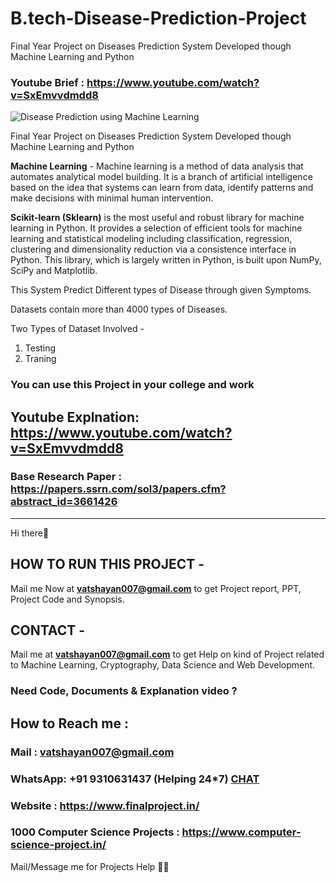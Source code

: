# B.tech-Disease-Prediction-Project
Final Year Project on Diseases Prediction System Developed though Machine Learning and Python
### Youtube Brief : https://www.youtube.com/watch?v=SxEmvvdmdd8

![Disease Prediction using Machine Learning](https://user-images.githubusercontent.com/28294942/209925031-aec48b0d-a502-4a0b-9156-12151edfddd2.png)

Final Year Project on Diseases Prediction System Developed though Machine Learning and Python

**Machine Learning** - Machine learning is a method of data analysis that automates analytical model building. It is a branch of artificial intelligence based on the idea that systems can learn from data, identify patterns and make decisions with minimal human intervention.

**Scikit-learn (Sklearn)** is the most useful and robust library for machine learning in Python. It provides a selection of efficient tools for machine learning and statistical modeling including classification, regression, clustering and dimensionality reduction via a consistence interface in Python. This library, which is largely written in Python, is built upon NumPy, SciPy and Matplotlib.

This System Predict Different types of Disease through given Symptoms. 

Datasets contain more than 4000 types of Diseases. 

Two Types of Dataset Involved -
1. Testing 
2. Traning

### You can use this Project in your college and work

## Youtube Explnation: https://www.youtube.com/watch?v=SxEmvvdmdd8

### Base Research Paper : https://papers.ssrn.com/sol3/papers.cfm?abstract_id=3661426
******************************************************************************************************************************************************************
Hi there👋
## HOW TO RUN THIS PROJECT -
Mail me Now at **vatshayan007@gmail.com** to get Project report, PPT, Project Code and Synopsis.

## CONTACT -
Mail me at **vatshayan007@gmail.com** to get Help on kind of Project related to Machine Learning, Cryptography, Data Science and Web Development. 

### Need Code, Documents & Explanation video ? 

## How to Reach me :

### Mail : vatshayan007@gmail.com 

### WhatsApp: **+91 9310631437** (Helping 24*7) **[CHAT](https://wa.me/message/CHWN2AHCPMAZK1)** 

### Website : https://www.finalproject.in/

### 1000 Computer Science Projects : https://www.computer-science-project.in/

Mail/Message me for Projects Help 🙏🏻

